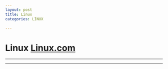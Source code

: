 ```yaml
---
layout: post
title: Linux
categories: LINUX

---
```


# Linux [Linux.com]

- - -



- - -
[Linux.com]: https://www.linux.com/what-is-linux
